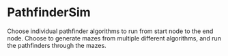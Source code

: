 # PathfinderSim
Choose individual pathfinder algorithms to run from start node to the end node. Choose to generate mazes from multiple different algorithms, and run the pathfinders through the mazes.

